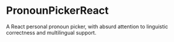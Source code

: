# PronounPickerReact
A React personal pronoun picker, with absurd attention to linguistic correctness and multilingual support.
